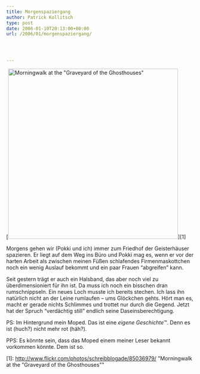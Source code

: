 ```yaml
---
title: Morgenspaziergang
author: Patrick Kollitsch
type: post
date: 2006-01-10T20:13:00+00:00
url: /2006/01/morgenspaziergang/




---
```

[<img width="455" src="//static.flickr.com/43/85036979_46311e8d84.jpg" alt="Morningwalk at the &quot;Graveyard of the Ghosthouses&quot;" />][1]

Morgens gehen wir (Pokki und ich) immer zum Friedhof der Geisterh&auml;user spazieren. Er liegt auf dem Weg ins B&uuml;ro und Pokki mag es, wenn er vor der harten Arbeit als zwischen meinen F&uuml;&szlig;en schlafendes Firmenmaskottchen noch ein wenig Auslauf bekommt und ein paar Frauen &#8220;abgreifen&#8221; kann.

Seit gestern tr&auml;gt er auch ein Halsband, das aber noch viel zu &uuml;berdimensioniert f&uuml;r ihn ist. Da muss ich noch ein bisschen dran rumschnippseln. Ein neues Loch musste ich bereits stechen. Ich lass ihn nat&uuml;rlich nicht an der Leine rumlaufen &#8211; ums Gl&ouml;ckchen gehts. H&ouml;rt man es, macht er gerade nichts Schlimmes und trottet nur durch die Gegend. Jetzt hat der Spruch &#8220;verd&auml;chtig still&#8221; endlich seine Daseinsberechtigung.

PS: Im Hintergrund mein Moped. Das ist eine _eigene Geschichte_&trade;. Denn es ist (huch?) nicht mehr rot (h&auml;h?).

PPS: Es k&ouml;nnte sein, dass das Moped einem meiner Leser bekannt vorkommen k&ouml;nnte. Dem ist so.

 [1]: http://www.flickr.com/photos/schreibblogade/85036979/ "Morningwalk at the "Graveyard of the Ghosthouses""